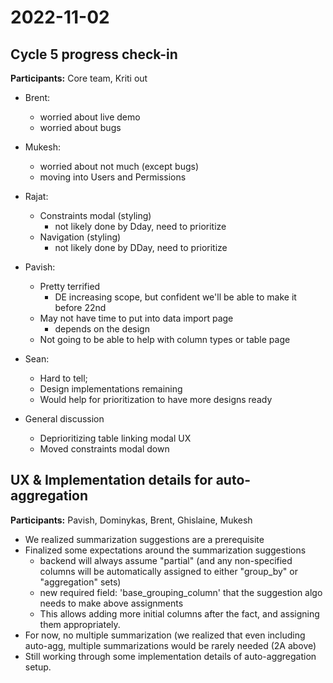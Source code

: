 # 2022-11-02

## Cycle 5 progress check-in

**Participants:** Core team, Kriti out

- Brent:
  - worried about live demo
  - worried about bugs

- Mukesh:
  - worried about not much (except bugs)
  - moving into Users and Permissions

- Rajat:
  - Constraints modal (styling)
      - not likely done by Dday, need to prioritize
  - Navigation (styling)
      - not likely done by DDay, need to prioritize

- Pavish:
  - Pretty terrified
      - DE increasing scope, but confident we'll be able to make it before 22nd
  - May not have time to put into data import page
      - depends on the design
  - Not going to be able to help with column types or table page

- Sean:
  - Hard to tell;
  - Design implementations remaining
  - Would help for prioritization to have more designs ready


- General discussion
  - Deprioritizing table linking modal UX
  - Moved constraints modal down

## UX & Implementation details for auto-aggregation

**Participants:** Pavish, Dominykas, Brent, Ghislaine, Mukesh

- We realized summarization suggestions are a prerequisite
- Finalized some expectations around the summarization suggestions
  - backend will always assume "partial" (and any non-specified columns will be automatically assigned to either "group_by" or "aggregation" sets)
  - new required field: 'base_grouping_column' that the suggestion algo needs to make above assignments
  - This allows adding more initial columns after the fact, and assigning them appropriately.
- For now, no multiple summarization (we realized that even including auto-agg, multiple summarizations would be rarely needed (2A above)
- Still working through some implementation details of auto-aggregation setup.
